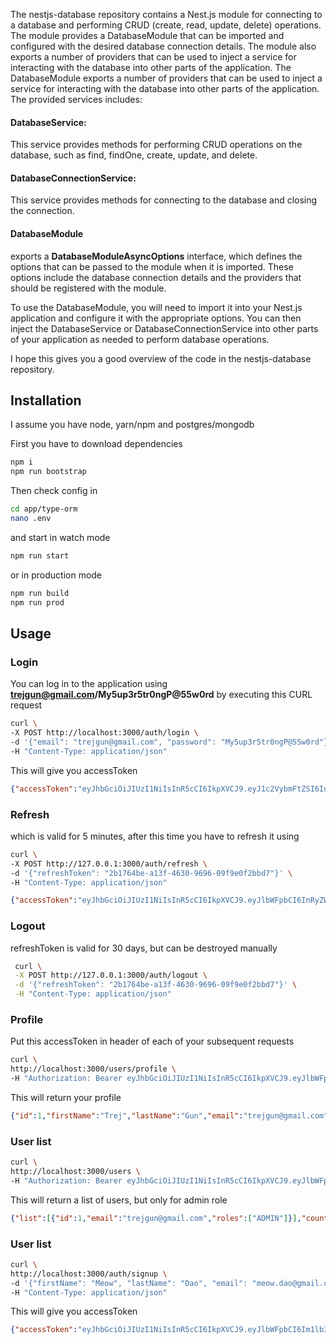 The nestjs-database repository contains a Nest.js module for connecting to a database and performing CRUD (create, read, update, delete) operations.
The module provides a DatabaseModule that can be imported and configured with the desired database connection details.
The module also exports a number of providers that can be used to inject a service for interacting with the database into other parts of the application.
The DatabaseModule exports a number of providers that can be used to inject a service for interacting with the database into other parts of the application.
The provided services includes:

#### DatabaseService:
This service provides methods for performing CRUD operations on the database, such as find, findOne, create, update, and delete.

#### DatabaseConnectionService:
This service provides methods for connecting to the database and closing the connection.

#### DatabaseModule
exports a **DatabaseModuleAsyncOptions** interface, which defines the options that can be passed to the module when it is imported.
These options include the database connection details and the providers that should be registered with the module.

To use the DatabaseModule, you will need to import it into your Nest.js application and configure it with the appropriate options.
You can then inject the DatabaseService or DatabaseConnectionService into other parts of your application as needed to perform database operations.

I hope this gives you a good overview of the code in the nestjs-database repository.

## Installation

I assume you have node, yarn/npm and postgres/mongodb

First you have to download dependencies
```bash
npm i
npm run bootstrap
```

Then check config in
```bash
cd app/type-orm
nano .env
```

and start in watch mode
```bash
npm run start
```

or in production mode
```bash
npm run build
npm run prod
```

## Usage

### Login

You can log in to the application using **trejgun@gmail.com/My5up3r5tr0ngP@55w0rd** by executing this CURL request

```bash
curl \
-X POST http://localhost:3000/auth/login \
-d '{"email": "trejgun@gmail.com", "password": "My5up3r5tr0ngP@55w0rd"}' \
-H "Content-Type: application/json"
```

This will give you accessToken
```json
{"accessToken":"eyJhbGciOiJIUzI1NiIsInR5cCI6IkpXVCJ9.eyJ1c2VybmFtZSI6InRyZWpndW5AZ21haWwuY29tIiwic3ViIjoxLCJpYXQiOjE1NjU4NTgwMDUsImV4cCI6MTU2NTg1ODA2NX0.jqfDhj-sSHtOiT41eD0vBuj64lgBg87oGIyJ78c5gus"}
```

### Refresh

which is valid for 5 minutes, after this time you have to refresh it using
```sh
curl \
-X POST http://127.0.0.1:3000/auth/refresh \
-d '{"refreshToken": "2b1764be-a13f-4630-9696-09f9e0f2bbd7"}' \
-H "Content-Type: application/json"
```

```json
{"accessToken":"eyJhbGciOiJIUzI1NiIsInR5cCI6IkpXVCJ9.eyJlbWFpbCI6InRyZWpndW5AZ21haWwuY29tIiwiaWF0IjoxNTcyOTU3NjA0LCJleHAiOjE1NzMyNTc2MDR9.WSXXz20wbsOajwefbDQ7wb2tgdRLRby02AzhzfyDvjw","refreshToken":"72633d7f-2327-4508-940d-86780b3ba7b7","accessTokenExpiresAt":1572957798255,"refreshTokenExpiresAt":1575549498255}
```

### Logout

refreshToken is valid for 30 days, but can be destroyed manually

```sh
 curl \
 -X POST http://127.0.0.1:3000/auth/logout \
 -d '{"refreshToken": "2b1764be-a13f-4630-9696-09f9e0f2bbd7"}' \
 -H "Content-Type: application/json"
 ```

### Profile

Put this accessToken in header of each of your subsequent requests

```bash
curl \
http://localhost:3000/users/profile \
-H "Authorization: Bearer eyJhbGciOiJIUzI1NiIsInR5cCI6IkpXVCJ9.eyJlbWFpbCI6InRyZWpndW5AZ21haWwuY29tIiwiaWF0IjoxNTczOTk4ODM1LCJleHAiOjE1NzM5OTkxMzV9.b5GuR4X0BqD5CTj-KjVpXTl2D75CtTEfDxdR_ztBfpU"

```

This will return your profile
```json
{"id":1,"firstName":"Trej","lastName":"Gun","email":"trejgun@gmail.com","roles":["ADMIN"]}
```

### User list

```bash
curl \
http://localhost:3000/users \
-H "Authorization: Bearer eyJhbGciOiJIUzI1NiIsInR5cCI6IkpXVCJ9.eyJlbWFpbCI6InRyZWpndW5AZ21haWwuY29tIiwiaWQiOjEsImlhdCI6MTU3Mjc4MjA1MiwiZXhwIjoxNTcyNzgyMTEyfQ.JwBpPo8eK4WAY2hs4orkbQ7j-QShGToMixUiadGJZf4"

```

This will return a list of users, but only for admin role
```json
{"list":[{"id":1,"email":"trejgun@gmail.com","roles":["ADMIN"]}],"count":1}
```

### User list

```bash
curl \
http://localhost:3000/auth/signup \
-d '{"firstName": "Meow", "lastName": "Dao", "email": "meow.dao@gmail.com", "password": "My5up3r5tr0ngP@55w0rd"}' \
-H "Content-Type: application/json"

```

This will give you accessToken
```json
{"accessToken":"eyJhbGciOiJIUzI1NiIsInR5cCI6IkpXVCJ9.eyJlbWFpbCI6Im1lb3cuZGFvQGdtYWlsLmNvbSIsImlhdCI6MTYyNzk1MTg4OCwiZXhwIjoxNjI3OTUyMTg4fQ.6BXMxFu7hyUrU4KdPAUR2i6GeMn-OahrUMPnPYIZo1o","refreshToken":"1fb3316a-af61-4ff1-9481-9fafc57c4984","accessTokenExpiresAt":1627952188822,"refreshTokenExpiresAt":1630543888822}
```
